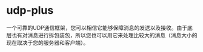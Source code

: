 # udp-plus 
一个可靠的UDP通信框架，您可以相信它能够保障消息的发送以及接收。由于底层也有对消息进行拆包装包，所以您也可以用它来处理比较大的消息（消息大小的现在取决于您的服务器和客户端）。
